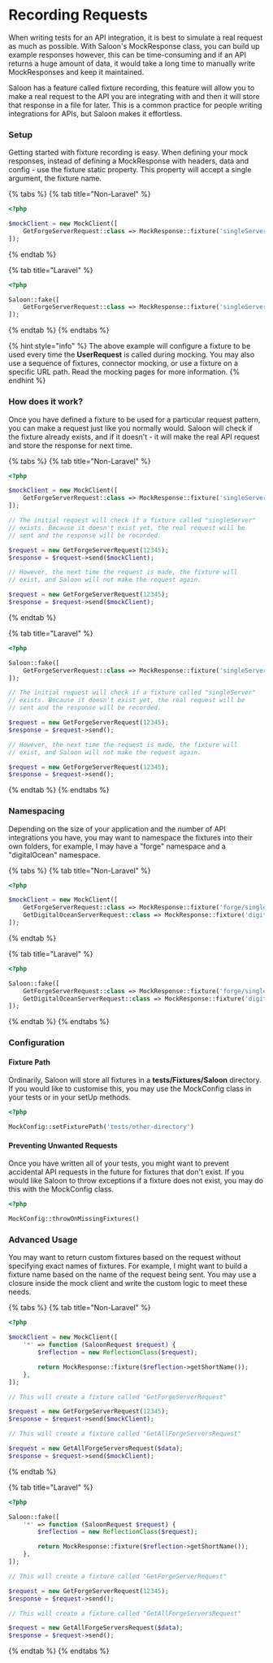 # Recording Requests

When writing tests for an API integration, it is best to simulate a real request as much as possible. With Saloon's MockResponse class, you can build up example responses however, this can be time-consuming and if an API returns a huge amount of data, it would take a long time to manually write MockResponses and keep it maintained.

Saloon has a feature called fixture recording, this feature will allow you to make a real request to the API you are integrating with and then it will store that response in a file for later. This is a common practice for people writing integrations for APIs, but Saloon makes it effortless.&#x20;

### Setup

Getting started with fixture recording is easy. When defining your mock responses, instead of defining a MockResponse with headers, data and config - use the fixture static property. This property will accept a single argument, the fixture name.

{% tabs %}
{% tab title="Non-Laravel" %}
```php
<?php

$mockClient = new MockClient([
    GetForgeServerRequest::class => MockResponse::fixture('singleServer')
]);
```
{% endtab %}

{% tab title="Laravel" %}
```php
<?php

Saloon::fake([
    GetForgeServerRequest::class => MockResponse::fixture('singleServer')
]);
```
{% endtab %}
{% endtabs %}

{% hint style="info" %}
The above example will configure a fixture to be used every time the **UserRequest** is called during mocking. You may also use a sequence of fixtures, connector mocking, or use a fixture on a specific URL path. Read the mocking pages for more information.
{% endhint %}

### How does it work?

Once you have defined a fixture to be used for a particular request pattern, you can make a request just like you normally would. Saloon will check if the fixture already exists, and if it doesn't - it will make the real API request and store the response for next time.

{% tabs %}
{% tab title="Non-Laravel" %}
```php
<?php

$mockClient = new MockClient([
    GetForgeServerRequest::class => MockResponse::fixture('singleServer')
]);

// The initial request will check if a fixture called "singleServer" 
// exists. Because it doesn't exist yet, the real request will be
// sent and the response will be recorded.

$request = new GetForgeServerRequest(12345);
$response = $request->send($mockClient);

// However, the next time the request is made, the fixture will 
// exist, and Saloon will not make the request again.

$request = new GetForgeServerRequest(12345);
$response = $request->send($mockClient);
```
{% endtab %}

{% tab title="Laravel" %}
```php
<?php

Saloon::fake([
    GetForgeServerRequest::class => MockResponse::fixture('singleServer')
]);

// The initial request will check if a fixture called "singleServer" 
// exists. Because it doesn't exist yet, the real request will be
// sent and the response will be recorded.

$request = new GetForgeServerRequest(12345);
$response = $request->send();

// However, the next time the request is made, the fixture will 
// exist, and Saloon will not make the request again.

$request = new GetForgeServerRequest(12345);
$response = $request->send();
```
{% endtab %}
{% endtabs %}

### Namespacing

Depending on the size of your application and the number of API integrations you have, you may want to namespace the fixtures into their own folders, for example, I may have a "forge" namespace and a "digitalOcean" namespace.

{% tabs %}
{% tab title="Non-Laravel" %}
```php
<?php

$mockClient = new MockClient([
    GetForgeServerRequest::class => MockResponse::fixture('forge/singleServer'),
    GetDigitalOceanServerRequest::class => MockResponse::fixture('digitalOcean/singleServer'),
]);
```
{% endtab %}

{% tab title="Laravel" %}
```php
<?php

Saloon::fake([
    GetForgeServerRequest::class => MockResponse::fixture('forge/singleServer'),
    GetDigitalOceanServerRequest::class => MockResponse::fixture('digitalOcean/singleServer'),
]);
```
{% endtab %}
{% endtabs %}

### Configuration

#### Fixture Path

Ordinarily, Saloon will store all fixtures in a **tests/Fixtures/Saloon** directory. If you would like to customise this, you may use the MockConfig class in your tests or in your setUp methods.

```php
<?php

MockConfig::setFixturePath('tests/other-directory')
```

#### Preventing Unwanted Requests

Once you have written all of your tests, you might want to prevent accidental API requests in the future for fixtures that don't exist. If you would like Saloon to throw exceptions if a fixture does not exist, you may do this with the MockConfig class.

```php
<?php

MockConfig::throwOnMissingFixtures()
```

### Advanced Usage

You may want to return custom fixtures based on the request without specifying exact names of fixtures. For example, I might want to build a fixture name based on the name of the request being sent. You may use a closure inside the mock client and write the custom logic to meet these needs.&#x20;

{% tabs %}
{% tab title="Non-Laravel" %}
```php
<?php

$mockClient = new MockClient([
    '*' => function (SaloonRequest $request) {
        $reflection = new ReflectionClass($request);

        return MockResponse::fixture($reflection->getShortName());
    },
]);

// This will create a fixture called "GetForgeServerRequest"

$request = new GetForgeServerRequest(12345);
$response = $request->send($mockClient);

// This will create a fixture called "GetAllForgeServersRequest"

$request = new GetAllForgeServersRequest($data);
$response = $request->send($mockClient);
```
{% endtab %}

{% tab title="Laravel" %}
```php
<?php

Saloon::fake([
    '*' => function (SaloonRequest $request) {
        $reflection = new ReflectionClass($request);

        return MockResponse::fixture($reflection->getShortName());
    },
]);

// This will create a fixture called "GetForgeServerRequest"

$request = new GetForgeServerRequest(12345);
$response = $request->send();

// This will create a fixture called "GetAllForgeServersRequest"

$request = new GetAllForgeServersRequest($data);
$response = $request->send();
```
{% endtab %}
{% endtabs %}
